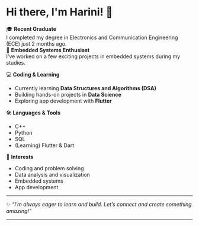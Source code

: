 
# Hi there, I'm Harini! 👋

🎓 **Recent Graduate**  
I completed my degree in Electronics and Communication Engineering (ECE) just 2 months ago.  
🔌 **Embedded Systems Enthusiast**  
I've worked on a few exciting projects in embedded systems during my studies.

💻 **Coding & Learning**  
- Currently learning **Data Structures and Algorithms (DSA)**
- Building hands-on projects in **Data Science**
- Exploring app development with **Flutter**

🛠️ **Languages & Tools**
- C++
- Python
- SQL
- (Learning) Flutter & Dart

🌱 **Interests**
- Coding and problem solving
- Data analysis and visualization
- Embedded systems
- App development

---

✨ _“I’m always eager to learn and build. Let’s connect and create something amazing!”_

---

<!--
More details, project highlights, and social links coming soon!
-->
